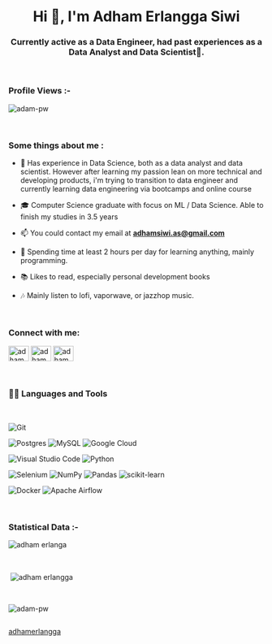 <h1 align="center">Hi 👋, I'm Adham Erlangga Siwi</h1>
<h3 align="center">Currently active as a Data Engineer, had past experiences as a Data Analyst and Data Scientist🌟.</h3>

<br>

<p align="right"> <h3>Profile Views :-</h3> <img src="https://komarev.com/ghpvc/?username=adhamerlangga&label=Profile%20views&color=0e75b6&style=flat"
    alt="adam-pw" /> 
  </p>

<br>


<h3>Some things about me :</h3>

- 🌱 Has experience in Data Science, both as a data analyst and data scientist. However after learning my passion lean on more technical and developing products, i'm trying to transition to data engineer and currently learning data engineering via bootcamps and online course
  
- 🎓 Computer Science graduate with focus on ML / Data Science. Able to finish my studies in 3.5 years
  
- 📫 You could contact my email at **adhamsiwi.as@gmail.com**

- 🎯 Spending time at least 2 hours per day for learning anything, mainly programming.

- 📚 Likes to read, especially personal development books
  
- 🎶 Mainly listen to lofi, vaporwave, or jazzhop music. 

<br>

<h3 align="left">Connect with me:</h3>
<p align="left">
  <a href="https://www.linkedin.com/in/adham-erlangga/" target="blank"><img align="center"
      src="https://raw.githubusercontent.com/rahuldkjain/github-profile-readme-generator/master/src/images/icons/Social/linked-in-alt.svg"
      alt="adham erlangga's linkedin" height="30" width="40" /></a>
  <a href="https://instagram.com/adhamerlangga" target="blank"><img align="center"
      src="https://raw.githubusercontent.com/rahuldkjain/github-profile-readme-generator/master/src/images/icons/Social/instagram.svg"
      alt="adham erlangga's instagram" height="30" width="40" /></a>
  <a href="https://www.hackerrank.com/adhamsiwi_as?hr_r=1" target="blank"><img align="center"
      src="https://raw.githubusercontent.com/rahuldkjain/github-profile-readme-generator/master/src/images/icons/Social/hackerrank.svg"
      alt="adham erlangga's Hackerrank" height="30" width="40" /></a>
</p>

<br>

### 👨‍💻 Languages and Tools

<br />

![Git](https://img.shields.io/badge/git-%23F05033.svg?style=for-the-badge&logo=git&logoColor=white)


![Postgres](https://img.shields.io/badge/postgres-%23316192.svg?style=for-the-badge&logo=postgresql&logoColor=black)
![MySQL](https://img.shields.io/badge/mysql-%2300f.svg?style=for-the-badge&logo=mysql&logoColor=white)
![Google Cloud](https://img.shields.io/badge/GoogleCloud-%234285F4.svg?style=for-the-badge&logo=google-cloud&logoColor=white)


![Visual Studio Code](https://img.shields.io/badge/Visual%20Studio%20Code-0078d7.svg?style=for-the-badge&logo=visual-studio-code&logoColor=white)
![Python](https://img.shields.io/badge/python-3670A0?style=for-the-badge&logo=python&logoColor=ffdd54)


![Selenium](https://img.shields.io/badge/-selenium-%43B02A?style=for-the-badge&logo=selenium&logoColor=white)
![NumPy](https://img.shields.io/badge/numpy-%23013243.svg?style=for-the-badge&logo=numpy&logoColor=white)
![Pandas](https://img.shields.io/badge/pandas-%23150458.svg?style=for-the-badge&logo=pandas&logoColor=white)
![scikit-learn](https://img.shields.io/badge/scikit--learn-%23F7931E.svg?style=for-the-badge&logo=scikit-learn&logoColor=white)


![Docker](https://img.shields.io/badge/docker-%230db7ed.svg?style=for-the-badge&logo=docker&logoColor=white)
![Apache Airflow](https://img.shields.io/badge/Apache%20Airflow-017CEE?style=for-the-badge&logo=Apache%20Airflow&logoColor=white)

<br>

<h3>Statistical Data :-</h3>
<p><img align="center"
    src="https://github-readme-stats.vercel.app/api/top-langs?username=adhamerlangga&show_icons=true&locale=en&bg_color=0d1117&text_color=ffffff&layout=compact"
    alt="adham erlanga" 
    bg_color=#808080/></p>

<br>

<p>&nbsp;<img align="center" src="https://github-readme-stats.vercel.app/api?username=adhamerlangga&show_icons=true&locale=en&bg_color=0d1117&text_color=ffffff&repo=convoychat"
    alt="adham erlangga" /></p>

<br>

<p><img align="center" src="https://github-readme-streak-stats.herokuapp.com/?user=Adam-pw&theme=dark&background=0d1117&date_format=M%20j%5B%2C%20Y%5D" alt="adam-pw" /></p>
      
<p align="left"> <a href="https://twitter.com/" target="blank"><img
      src="https://img.shields.io/twitter/follow/?logo=twitter&style=for-the-badge" alt="" /></a> </p>

[adhamerlangga](https://github.com/adhamerlangga)
